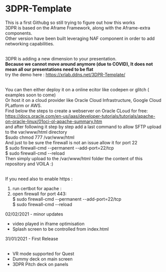 # 3DPR-Template<br/>
This is a first Githubg so still trying to figure out how this works<br/>
3DPR is based on the Aframe Framework, along with the Aframe-extra components.<br/>
Other version have been built leveraging NAF component in order to add networking capabilities.<br/><br/>

3DPR is adding a new dimension to your presentation.<br/>
<b>Because we cannot move around anymore (due to COVID), It does not mean all our presentations need to be flat</b><br/>
 try the demo here : https://xrlab.ddns.net/3DPR-Template/ <br/><br/>

You can then either deploy it on a online ecitor like codepen or glitch ( examples soon to come)<br/>
Or host it on a cloud provider like Oracle Cloud Infrastructure, Google Cloud PLatform or AWS.<br/>
Find below the steps to create a webserver on Oracle CLoud for free:<br/>
https://docs.oracle.com/en-us/iaas/developer-tutorials/tutorials/apache-on-oracle-linux/01oci-ol-apache-summary.htm<br/>
and after following it step by step add a last command to allow SFTP upload to the var/www/html directory<br/>
$sudo chmod 777 /var/www/html<br/>
And just to be sure the firewall is not an issue allow it for port 22<br/>
$ sudo firewall-cmd --permanent --add-port=22/tcp<br/>
$ sudo firewall-cmd --reload<br/>
Then simply upload to the /var/www/html folder the content of this repository and VOILA :)<br/><br/>

If you need also to enable https :<br/>
1) run certbot for apache :<br/>
2) open firewall for port 443:<br/>
$ sudo firewall-cmd --permanent --add-port=22/tcp<br/>
$ sudo firewall-cmd --reload<br/>

02/02/2021 - minor updates<br/>
* video played in iframe optimisation
* Splash screen to be controlled from index.html

31/01/2021 - First Release<br/><br/>
* VR mode supported for Quest
* Dummy deck on main screen
* 3DPR Pitch deck on panels
 
